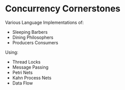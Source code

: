 Concurrency Cornerstones
=====================

Various Language Implementations of:

* Sleeping Barbers
* Dining Philosophers
* Producers Consumers


Using:

* Thread Locks
* Message Passing
* Petri Nets
* Kahn Process Nets
* Data Flow


